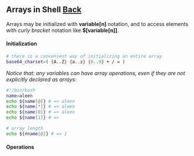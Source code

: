 ## Arrays in Shell [Back](./../Shell.md)

Arrays may be initialized with **variable[n]** notation, and to access elements with *curly bracket* notation like **$[variable[n]]**.

#### Initialization

```bash
# there is a convenient way of initializing an entire array
base64_charset=( {A..Z} {a..z} {0..9} + / = )
```

*Notice that: any variables can have array operations, even if they are not explicitly declared as arrays:*

```bash
#!/bin/bash
name=aleen
echo ${name[@]} # => aleen
echo ${name[*]} # => aleen
echo ${name[0]} # => aleen
echo ${name[1]} # => 

# array length
echo ${#name[@]} # => 1
```

#### Operations